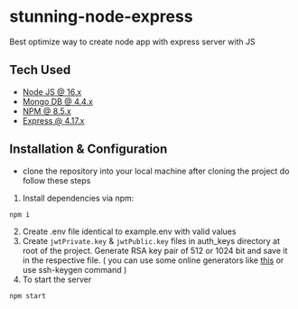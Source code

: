 # stunning-node-express
Best optimize way to create node app with express server with JS

## Tech Used

-   [Node JS @ 16.x](https://nodejs.org/en/)
-   [Mongo DB @ 4.4.x](https://www.mongodb.com/)
-   [NPM @ 8.5.x](https://www.npmjs.com/)
-   [Express @ 4.17.x](https://expressjs.com/)

## Installation & Configuration

- clone the repository into your local machine after cloning the project do follow these steps

1. Install dependencies via npm:

```bash
npm i
```

2. Create .env file identical to example.env with valid values
3. Create `jwtPrivate.key` & `jwtPublic.key` files in auth_keys directory at root of the project. Generate RSA key pair of 512 or 1024 bit and save it in the respective file. ( you can use some online generators like [this](http://travistidwell.com/jsencrypt/demo/) or use ssh-keygen command )
4. To start the server

```bash
npm start
```

